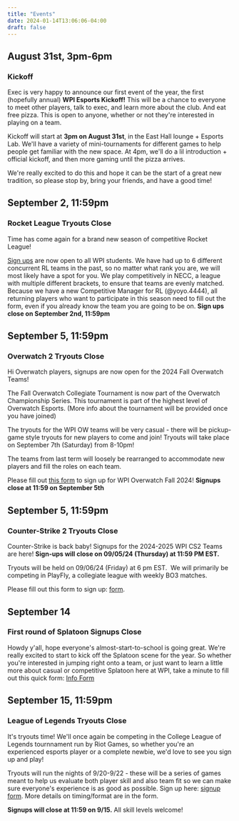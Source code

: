 ```yaml
---
title: "Events"
date: 2024-01-14T13:06:06-04:00
draft: false
---
```

## August 31st, 3pm-6pm
### Kickoff

Exec is very happy to announce our first event of the year, the first (hopefully annual) **WPI Esports Kickoff!** This will be a chance to everyone to meet other players, talk to exec, and learn more about the club. And eat free pizza. This is open to anyone, whether or not they're interested in playing on a team.

Kickoff will start at **3pm on August 31st**, in the East Hall lounge + Esports Lab. We'll have a variety of mini-tournaments for different games to help people get familiar with the new space. At 4pm, we'll do a lil introduction + official kickoff, and then more gaming until the pizza arrives.

We're really excited to do this and hope it can be the start of a great new tradition, so please stop by, bring your friends, and have a good time!

## September 2, 11:59pm
### Rocket League Tryouts Close
Time has come again for a brand new season of competitive Rocket League!

[Sign ups](https://docs.google.com/forms/d/e/1FAIpQLSdiHI54ss_iSeeXeuJ59z9YFHi0eUuShKu9wGuOAKXz6uALhQ/viewform) are now open to all WPI students. We have had up to 6 different concurrent RL teams in the past, so no matter what rank you are, we will most likely have a spot for you. We play competitively in NECC, a league with multiple different brackets, to ensure that teams are evenly matched. Because we have a new Competitive Manager for RL (@yoyo.4444), all returning players who want to participate in this season need to fill out the form, even if you already know the team you are going to be on. **Sign ups close on September 2nd, 11:59pm**

## September 5, 11:59pm
### Overwatch 2 Tryouts Close
Hi Overwatch players, signups are now open for the 2024 Fall Overwatch Teams!

The Fall Overwatch Collegiate Tournament is now part of the Overwatch Championship Series. This tournament is part of the highest level of Overwatch Esports. (More info about the tournament will be provided once you have joined)

The tryouts for the WPI OW teams will be very casual - there will be pickup-game style tryouts for new players to come and join! Tryouts will take place on September 7th (Saturday) from 8-10pm!

The teams from last term will loosely be rearranged to accommodate new players and fill the roles on each team.

Please fill out [this form](https://docs.google.com/forms/d/e/1FAIpQLScu_JnDcndp8xknIjDOlc75y6cc-CVQ7JiAQloaout9Wb7Q0A/viewform?usp=sf_link) to sign up for WPI Overwatch Fall 2024! **Signups close at 11:59 on September 5th**

## September 5, 11:59pm
### Counter-Strike 2 Tryouts Close
Counter-Strike is back baby! Signups for the 2024-2025 WPI CS2 Teams are here! **Sign-ups will close on 09/05/24 (Thursday) at 11:59 PM EST.**

Tryouts will be held on 09/06/24 (Friday) at 6 pm EST.  We will primarily be competing in PlayFly, a collegiate league with weekly BO3 matches. 

Please fill out this form to sign up: [form](https://forms.gle/2LwVyYo2rEtzvGE98).

## September 14
### First round of Splatoon Signups Close
Howdy y'all, hope everyone's almost-start-to-school is going great. We're really excited to start to kick off the Splatoon scene for the year. So whether you're interested in jumping right onto a team, or just want to learn a little more about casual or competitive Splatoon here at WPI, take a minute to fill out this quick form: [Info Form](https://docs.google.com/forms/d/e/1FAIpQLSdO363DRgD3V9nYWVC-oK2EtO8801h82VR7c-Pbvtsu2_CWpg/viewform)

## September 15, 11:59pm
### League of Legends Tryouts Close
It's tryouts time! We'll once again be competing in the College League of Legends tournnament run by Riot Games, so whether you're an experienced esports player or a complete newbie, we'd love to see you sign up and play! 

Tryouts will run the nights of 9/20-9/22 - these will be a series of games meant to help us evaluate both player skill and also team fit so we can make sure everyone's experience is as good as possible. Sign up here: [signup form](https://forms.gle/MZv6WntX6Vockr1R9). More details on timing/format are in the form.

**Signups will close at 11:59 on 9/15.** All skill levels welcome!



